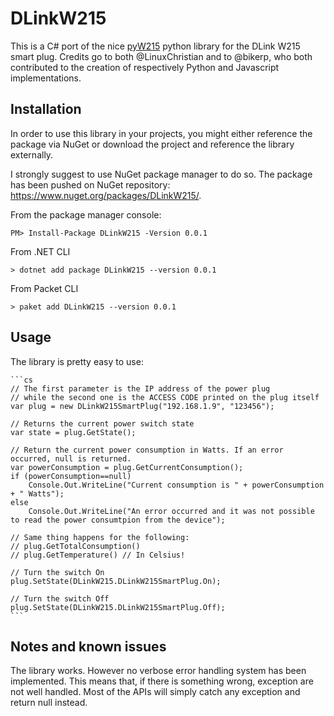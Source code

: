 ﻿# DLinkW215
This is a C# port of the nice [pyW215](https://github.com/LinuxChristian/pyW215) 
python library for the DLink W215 smart plug. Credits go to both @LinuxChristian and 
to @bikerp, who both contributed to the creation of respectively Python and Javascript
implementations.

## Installation
In order to use this library in your projects, you might either reference the package via NuGet or download the project and reference the library externally. 

I strongly suggest to use NuGet package manager to do so. The package has been pushed on NuGet repository: https://www.nuget.org/packages/DLinkW215/.

From the package manager console:

    PM> Install-Package DLinkW215 -Version 0.0.1

From .NET CLI

    > dotnet add package DLinkW215 --version 0.0.1

From Packet CLI

    > paket add DLinkW215 --version 0.0.1

## Usage
The library is pretty easy to use:
    
    ```cs
    // The first parameter is the IP address of the power plug
    // while the second one is the ACCESS CODE printed on the plug itself
    var plug = new DLinkW215SmartPlug("192.168.1.9", "123456");
    
    // Returns the current power switch state    
    var state = plug.GetState(); 

    // Return the current power consumption in Watts. If an error occurred, null is returned.
    var powerConsumption = plug.GetCurrentConsumption();
    if (powerConsumption==null)
        Console.Out.WriteLine("Current consumption is " + powerConsumption + " Watts");
    else
        Console.Out.WriteLine("An error occurred and it was not possible to read the power consumtpion from the device");
    
    // Same thing happens for the following:
    // plug.GetTotalConsumption()
    // plug.GetTemperature() // In Celsius!
    
    // Turn the switch On
    plug.SetState(DLinkW215.DLinkW215SmartPlug.On);

    // Turn the switch Off
    plug.SetState(DLinkW215.DLinkW215SmartPlug.Off);
    ```
    

## Notes and known issues
The library works. However no verbose error handling system has been implemented. This means that, if there is something wrong, exception are not well handled. Most of the APIs will simply catch any exception and return null instead. 